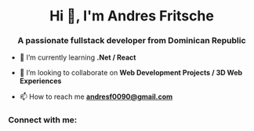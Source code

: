 
<h1 align="center">Hi 👋, I'm Andres Fritsche</h1>
<h3 align="center">A passionate fullstack developer from Dominican Republic</h3>



- 🌱 I’m currently learning **.Net / React**

- 👯 I’m looking to collaborate on **Web Development Projects / 3D Web Experiences**

- 📫 How to reach me **andresf0090@gmail.com**

<h3 align="left">Connect with me:</h3>






